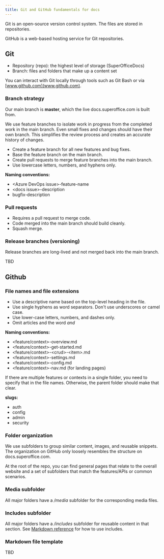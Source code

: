 ```yaml
---
title: Git and GitHub fundamentals for docs
---
```


Git is an open-source version control system. The files are stored in repositories.

GitHub is a web-based hosting service for Git repositories.

## Git

* Repository (repo): the highest level of storage (SuperOfficeDocs)
* Branch: files and folders that make up a content set

You can interact with Git locally through tools such as Git Bash or via [www.github.com](www.github.com).

### Branch strategy

Our main branch is **master**, which the live docs.superoffice.com is built from.

We use feature branches to isolate work in progress from the completed work in the main branch. Even small fixes and changes should have their own branch. This simplifies the review process and creates an accurate history of changes.

* Create a feature branch for all new features and bug fixes.
* Base the feature branch on the main branch.
* Create pull requests to merge feature branches into the main branch.
* Use lowercase letters, numbers, and hyphens only.

**Naming conventions:**

* \<Azure DevOps issue>-feature-name
* \<docs issue>-description
* bugfix-description

### Pull requests

* Requires a pull request to merge code.
* Code merged into the main branch should build cleanly.
* Squash merge.

### Release branches (versioning)

Release branches are long-lived and not merged back into the main branch.

TBD

## Github

### File names and file extensions

* Use a descriptive name based on the top-level heading in the file.
* Use single hyphens as word separators. Don't use underscores or camel case.
* Use lower-case letters, numbers, and dashes only.
* Omit articles and the word *and*

**Naming conventions:**

* \<feature/context>-overview.md
* \<feature/context>-get-started.md
* \<feature/context>-\<crud>-\<item>.md
* \<feature/context>-settings.md
* \<feature/context>-config.md
* \<feature/context>-nav.md (for landing pages)

If there are multiple features or contexts in a single folder, you need to specify that in the file names. Otherwise, the parent folder should make that clear.

**slugs:**

* auth
* config
* admin
* security

### Folder organization

We use subfolders to group similar content, images, and reusable snippets. The organization on GitHub only loosely resembles the structure on docs.superoffice.com.

At the root of the repo, you can find general pages that relate to the overall website and a set of subfolders that match the features/APIs or common scenarios.

### Media subfolder

All major folders have a */media* subfolder for the corresponding media files.

### Includes subfolder

All major folders have a */includes* subfolder for reusable content in that section. See [Markdown reference](markdown-reference.md) for how to use includes.

### Markdown file template

TBD
